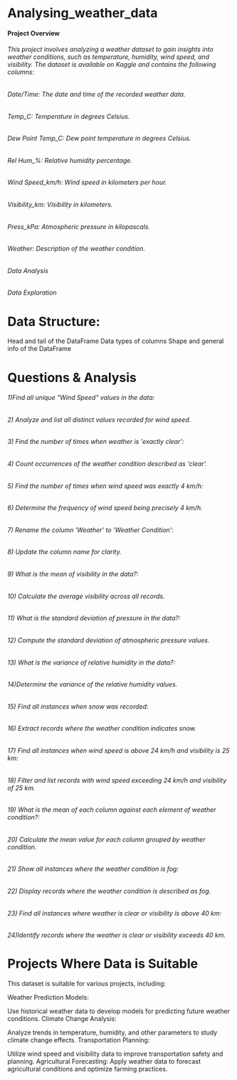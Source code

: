 # Analysing_weather_data
#### Project Overview
###### This project involves analyzing a weather dataset to gain insights into weather conditions, such as temperature, humidity, wind speed, and visibility. The dataset is available on Kaggle and contains the following columns:

###### Date/Time: The date and time of the recorded weather data.
###### Temp_C: Temperature in degrees Celsius.
###### Dew Point Temp_C: Dew point temperature in degrees Celsius.
###### Rel Hum_%: Relative humidity percentage.
###### Wind Speed_km/h: Wind speed in kilometers per hour.
###### Visibility_km: Visibility in kilometers.
###### Press_kPa: Atmospheric pressure in kilopascals.
###### Weather: Description of the weather condition.
###### Data Analysis
###### Data Exploration
# Data Structure:
Head and tail of the DataFrame
Data types of columns
Shape and general info of the DataFrame
# Questions & Analysis
###### 1)Find all unique "Wind Speed" values in the data:
###### 2) Analyze and list all distinct values recorded for wind speed.
###### 3) Find the number of times when weather is 'exactly clear':
###### 4) Count occurrences of the weather condition described as 'clear'.
###### 5) Find the number of times when wind speed was exactly 4 km/h:
###### 6) Determine the frequency of wind speed being precisely 4 km/h.
###### 7) Rename the column 'Weather' to 'Weather Condition':
###### 8) Update the column name for clarity.
###### 9) What is the mean of visibility in the data?:
###### 10) Calculate the average visibility across all records.
###### 11) What is the standard deviation of pressure in the data?:
###### 12) Compute the standard deviation of atmospheric pressure values.
###### 13) What is the variance of relative humidity in the data?:
###### 14)Determine the variance of the relative humidity values.
###### 15) Find all instances when snow was recorded:
###### 16) Extract records where the weather condition indicates snow.
###### 17) Find all instances when wind speed is above 24 km/h and visibility is 25 km:
###### 18) Filter and list records with wind speed exceeding 24 km/h and visibility of 25 km.
###### 19) What is the mean of each column against each element of weather condition?:
###### 20) Calculate the mean value for each column grouped by weather condition.
###### 21) Show all instances where the weather condition is fog:
###### 22) Display records where the weather condition is described as fog.
###### 23) Find all instances where weather is clear or visibility is above 40 km:
###### 24)Identify records where the weather is clear or visibility exceeds 40 km.

# Projects Where Data is Suitable
This dataset is suitable for various projects, including:

Weather Prediction Models:

Use historical weather data to develop models for predicting future weather conditions.
Climate Change Analysis:

Analyze trends in temperature, humidity, and other parameters to study climate change effects.
Transportation Planning:

Utilize wind speed and visibility data to improve transportation safety and planning.
Agricultural Forecasting:
Apply weather data to forecast agricultural conditions and optimize farming practices.

